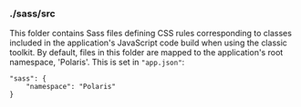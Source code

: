 ### ./sass/src

This folder contains Sass files defining CSS rules corresponding to classes
included in the application's JavaScript code build when using the classic toolkit.
By default, files in this folder are mapped to the application's root namespace, 'Polaris'.
This is set in `"app.json"`:

    "sass": {
        "namespace": "Polaris"
    }